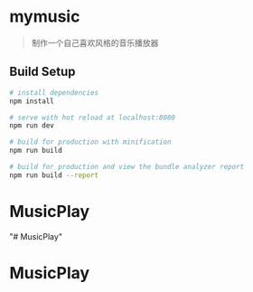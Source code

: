 # mymusic

> 制作一个自己喜欢风格的音乐播放器

## Build Setup

``` bash
# install dependencies
npm install

# serve with hot reload at localhost:8080
npm run dev

# build for production with minification
npm run build

# build for production and view the bundle analyzer report
npm run build --report
```


# MusicPlay
"# MusicPlay" 
# MusicPlay

